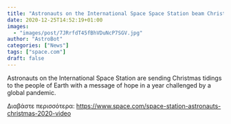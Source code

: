 ```yaml
---
title: "Astronauts on the International Space Space Station beam Christmas cheer to Earth"
date: 2020-12-25T14:52:19+01:00
images:
  - "images/post/7JRrfdT45fBhVDuNcP7SGV.jpg"
author: "AstroBot"
categories: ["News"]
tags: ["space.com"]
draft: false
---
```


Astronauts on the International Space Station are sending Christmas tidings to the people of Earth with a message of hope in a year challenged by a global pandemic. 

Διαβάστε περισσότερα: https://www.space.com/space-station-astronauts-christmas-2020-video
